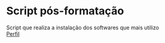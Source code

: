 # Script pós-formatação <br/>
Script que realiza a instalação dos softwares que mais utilizo <br/>
[Perfil](https://www.instagram.com/fabricyoc/)
